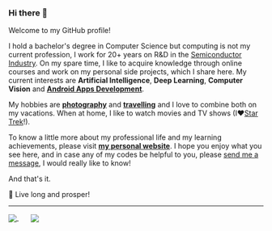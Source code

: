 ### Hi there 👋
  
Welcome to my GitHub profile!

I hold a bachelor's degree in Computer Science but computing is not my current profession, I work for 20+ years on R&D in the [Semiconductor Industry](https://en.wikipedia.org/wiki/Semiconductor_industry). On my spare time, I like to acquire knowledge through online courses and work on my personal side projects, which I share here. My current interests are **Artificial Intelligence**, **Deep Learning**, **Computer Vision** and [**Android Apps Development**](https://mohb.dev).

My hobbies are [**photography**](https://haraldoalbergaria.photos) and [**travelling**](https://nos2viajando.net/solo/) and I love to combine both on my vacations. When at home, I like to watch movies and TV shows (I❤️<a href="https://startrek.com/" target="_blank">Star Trek</a>!).

To know a little more about my professional life and my learning achievements, please visit [**my personal website**](https://haraldofilho.github.io/). I hope you enjoy what you see here, and in case any of my codes be helpful to you, please <a href="mailto:haraldo@mohb.dev">send me a message</a>, I would really like to know!

And that's it.

🖖 Live long and prosper!

<hr>

<a href="https://github.com/anuraghazra/github-readme-stats">
  <img align="center" src="https://github-readme-stats.vercel.app/api/top-langs/?username=haraldofilho&layout=compact&custom_title=Most%20Used%20Languages&card_width=281&langs_count=9&hide=jupyter%20notebook&exclude_repo=CS-Labs_Unicamp,Knapsack-Problem,CVND_Career-Projects,CVND_Exercises,The-Map-Group" />
</a>
&nbsp&nbsp&nbsp&nbsp&nbsp
<a href="https://github.com/anuraghazra/github-readme-stats">
  <img align="center" src="https://github-readme-stats.vercel.app/api?username=haraldofilho&custom_title=Repos%20Activity%20Stats&line_height=29&show_icons=true&include_all_commits=true&hide=issues&cache_seconds=1800" />
</a>
